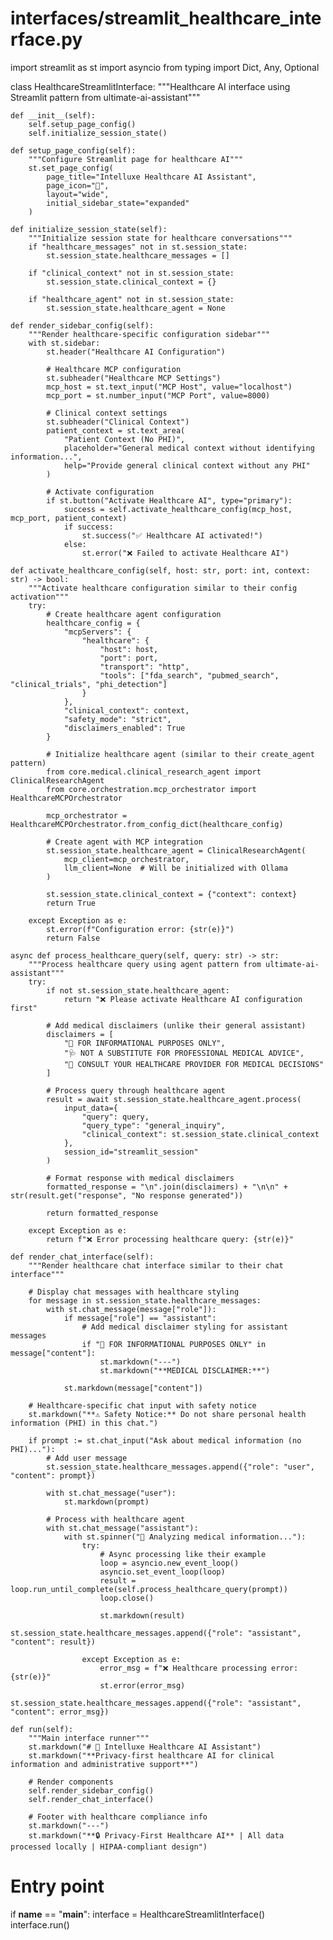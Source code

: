 # interfaces/streamlit_healthcare_interface.py

import streamlit as st
import asyncio
from typing import Dict, Any, Optional

class HealthcareStreamlitInterface:
"""Healthcare AI interface using Streamlit pattern from ultimate-ai-assistant"""

    def __init__(self):
        self.setup_page_config()
        self.initialize_session_state()

    def setup_page_config(self):
        """Configure Streamlit page for healthcare AI"""
        st.set_page_config(
            page_title="Intelluxe Healthcare AI Assistant",
            page_icon="🏥",
            layout="wide",
            initial_sidebar_state="expanded"
        )

    def initialize_session_state(self):
        """Initialize session state for healthcare conversations"""
        if "healthcare_messages" not in st.session_state:
            st.session_state.healthcare_messages = []

        if "clinical_context" not in st.session_state:
            st.session_state.clinical_context = {}

        if "healthcare_agent" not in st.session_state:
            st.session_state.healthcare_agent = None

    def render_sidebar_config(self):
        """Render healthcare-specific configuration sidebar"""
        with st.sidebar:
            st.header("Healthcare AI Configuration")

            # Healthcare MCP configuration
            st.subheader("Healthcare MCP Settings")
            mcp_host = st.text_input("MCP Host", value="localhost")
            mcp_port = st.number_input("MCP Port", value=8000)

            # Clinical context settings
            st.subheader("Clinical Context")
            patient_context = st.text_area(
                "Patient Context (No PHI)",
                placeholder="General medical context without identifying information...",
                help="Provide general clinical context without any PHI"
            )

            # Activate configuration
            if st.button("Activate Healthcare AI", type="primary"):
                success = self.activate_healthcare_config(mcp_host, mcp_port, patient_context)
                if success:
                    st.success("✅ Healthcare AI activated!")
                else:
                    st.error("❌ Failed to activate Healthcare AI")

    def activate_healthcare_config(self, host: str, port: int, context: str) -> bool:
        """Activate healthcare configuration similar to their config activation"""
        try:
            # Create healthcare agent configuration
            healthcare_config = {
                "mcpServers": {
                    "healthcare": {
                        "host": host,
                        "port": port,
                        "transport": "http",
                        "tools": ["fda_search", "pubmed_search", "clinical_trials", "phi_detection"]
                    }
                },
                "clinical_context": context,
                "safety_mode": "strict",
                "disclaimers_enabled": True
            }

            # Initialize healthcare agent (similar to their create_agent pattern)
            from core.medical.clinical_research_agent import ClinicalResearchAgent
            from core.orchestration.mcp_orchestrator import HealthcareMCPOrchestrator

            mcp_orchestrator = HealthcareMCPOrchestrator.from_config_dict(healthcare_config)

            # Create agent with MCP integration
            st.session_state.healthcare_agent = ClinicalResearchAgent(
                mcp_client=mcp_orchestrator,
                llm_client=None  # Will be initialized with Ollama
            )

            st.session_state.clinical_context = {"context": context}
            return True

        except Exception as e:
            st.error(f"Configuration error: {str(e)}")
            return False

    async def process_healthcare_query(self, query: str) -> str:
        """Process healthcare query using agent pattern from ultimate-ai-assistant"""
        try:
            if not st.session_state.healthcare_agent:
                return "❌ Please activate Healthcare AI configuration first"

            # Add medical disclaimers (unlike their general assistant)
            disclaimers = [
                "🏥 FOR INFORMATIONAL PURPOSES ONLY",
                "🩺 NOT A SUBSTITUTE FOR PROFESSIONAL MEDICAL ADVICE",
                "🚨 CONSULT YOUR HEALTHCARE PROVIDER FOR MEDICAL DECISIONS"
            ]

            # Process query through healthcare agent
            result = await st.session_state.healthcare_agent.process(
                input_data={
                    "query": query,
                    "query_type": "general_inquiry",
                    "clinical_context": st.session_state.clinical_context
                },
                session_id="streamlit_session"
            )

            # Format response with medical disclaimers
            formatted_response = "\n".join(disclaimers) + "\n\n" + str(result.get("response", "No response generated"))

            return formatted_response

        except Exception as e:
            return f"❌ Error processing healthcare query: {str(e)}"

    def render_chat_interface(self):
        """Render healthcare chat interface similar to their chat interface"""

        # Display chat messages with healthcare styling
        for message in st.session_state.healthcare_messages:
            with st.chat_message(message["role"]):
                if message["role"] == "assistant":
                    # Add medical disclaimer styling for assistant messages
                    if "🏥 FOR INFORMATIONAL PURPOSES ONLY" in message["content"]:
                        st.markdown("---")
                        st.markdown("**MEDICAL DISCLAIMER:**")

                st.markdown(message["content"])

        # Healthcare-specific chat input with safety notice
        st.markdown("**⚠️ Safety Notice:** Do not share personal health information (PHI) in this chat.")

        if prompt := st.chat_input("Ask about medical information (no PHI)..."):
            # Add user message
            st.session_state.healthcare_messages.append({"role": "user", "content": prompt})

            with st.chat_message("user"):
                st.markdown(prompt)

            # Process with healthcare agent
            with st.chat_message("assistant"):
                with st.spinner("🔬 Analyzing medical information..."):
                    try:
                        # Async processing like their example
                        loop = asyncio.new_event_loop()
                        asyncio.set_event_loop(loop)
                        result = loop.run_until_complete(self.process_healthcare_query(prompt))
                        loop.close()

                        st.markdown(result)
                        st.session_state.healthcare_messages.append({"role": "assistant", "content": result})

                    except Exception as e:
                        error_msg = f"❌ Healthcare processing error: {str(e)}"
                        st.error(error_msg)
                        st.session_state.healthcare_messages.append({"role": "assistant", "content": error_msg})

    def run(self):
        """Main interface runner"""
        st.markdown("# 🏥 Intelluxe Healthcare AI Assistant")
        st.markdown("**Privacy-first healthcare AI for clinical information and administrative support**")

        # Render components
        self.render_sidebar_config()
        self.render_chat_interface()

        # Footer with healthcare compliance info
        st.markdown("---")
        st.markdown("**🔒 Privacy-First Healthcare AI** | All data processed locally | HIPAA-compliant design")

# Entry point

if **name** == "**main**":
interface = HealthcareStreamlitInterface()
interface.run()
